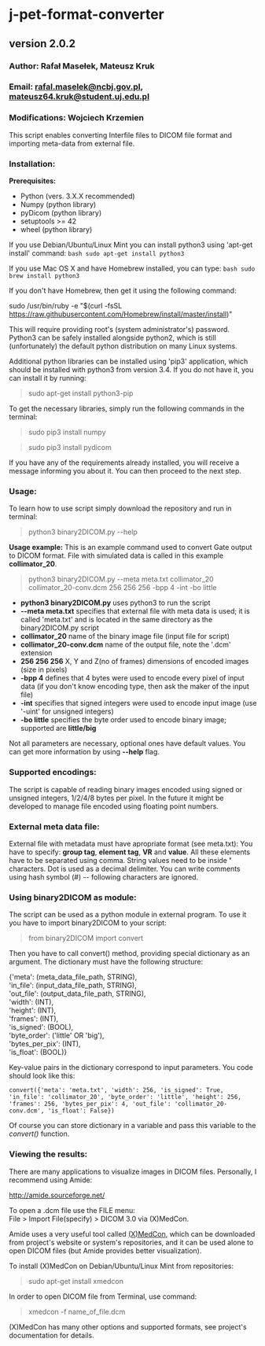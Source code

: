 # j-pet-format-converter
## version 2.0.2
### Author: Rafał Masełek, Mateusz Kruk
### Email: rafal.maselek@ncbj.gov.pl, mateusz64.kruk@student.uj.edu.pl
### Modifications: Wojciech Krzemien 

This script enables converting Interfile files to DICOM file format and importing meta-data from external file.

### Installation:
**Prerequisites:**
+ Python (vers. 3.X.X recommended)
+ Numpy  (python library)
+ pyDicom (python library)
+ setuptools >= 42
+ wheel (python library)

If you use Debian/Ubuntu/Linux Mint you can install python3 using 'apt-get install' command:
```bash sudo apt-get install python3 ```

If you use Mac OS X and have Homebrew installed, you can type:
```bash sudo brew install python3 ```

If you don't have Homebrew, then get it using the following command:

sudo /usr/bin/ruby -e "$(curl -fsSL https://raw.githubusercontent.com/Homebrew/install/master/install)"

This will require providing root's (system administrator's) password. Python3 can be safely installed alongside python2, which is still (unfortunately) the default
python distribution on many Linux systems.

Additional python libraries can be installed using 'pip3' application, which should be installed with python3 from version 3.4.
If you do not have it, you can install it by running:
>sudo apt-get install python3-pip 

To get the necessary libraries, simply run the following commands in the terminal:
>sudo pip3 install numpy

>sudo pip3 install pydicom

If you have any of the requirements already installed, you will receive a message informing you about it. You can then proceed to the next step.

### Usage:
To learn how to use script simply download the repository and run in terminal:
>python3 binary2DICOM.py --help

**Usage example:**
This is an example command used to convert Gate output to DICOM format.
File with simulated data is called in this example **collimator_20**.
>python3 binary2DICOM.py --meta meta.txt collimator_20 collimator_20-conv.dcm 256 256 256 -bpp 4 -int -bo little
+ **python3 binary2DICOM.py** uses python3 to run the script
+ **--meta meta.txt** specifies that external file with meta data is used; it is called 'meta.txt' and is located in the same directory as the binary2DICOM.py script
+ **collimator_20** name of the binary image file (input file for script)
+ **collimator_20-conv.dcm** name of the output file, note the '.dcm' extension
+ **256 256 256** X, Y and Z(no of frames) dimensions of encoded images (size in pixels)
+ **-bpp 4** defines that 4 bytes were used to encode every pixel of input data (if you don't know encoding type, then ask the maker of the input file)
+ **-int** specifies that signed integers were used to encode input image (use '-uint' for unsigned integers)
+ **-bo little** specifies the byte order used to encode binary image; supported are **little/big**

Not all parameters are necessary, optional ones have default values. You can get more information by using **--help** flag.

### Supported encodings:
The script is capable of reading binary images encoded using signed or unsigned integers, 1/2/4/8 bytes per pixel.
In the future it might be developed to manage file encoded using floating point numbers.

### External meta data file:
External file with metadata must have apropriate format (see meta.txt):
You have to specify: **group tag**, **element tag**, **VR** and **value**.
All these elements have to be separated using comma.
String values need to be inside **'** characters.
Dot is used as a decimal delimiter.
You can write comments using hash symbol (#) -- following characters are ignored.

### Using binary2DICOM as module:
The script can be used as a python module in external program. To use it you have to import binary2DICOM to your script:
>from binary2DICOM import convert

Then you have to call convert() method, providing special dictionary as an argument.
The dictionary must have the following structure:


{'meta': (meta_data_file_path, STRING),\
'in_file': (input_data_file_path, STRING),\
'out_file': (output_data_file_path, STRING),\
'width': (INT),\
'height': (INT),\
'frames': (INT),\
'is_signed': (BOOL),\
'byte_order': ('little' OR 'big'),\
'bytes_per_pix': (INT),\
'is_float': (BOOL)}
    
Key-value pairs in the dictionary correspond to input parameters.
You code should look like this:

```convert({'meta': 'meta.txt', 'width': 256, 'is_signed': True, 'in_file': 'collimator_20', 'byte_order': 'little', 'height': 256, 'frames': 256, 'bytes_per_pix': 4, 'out_file': 'collimator_20-conv.dcm', 'is_float': False})```

Of course you can store dictionary in a variable and pass this variable to the *convert()* function.
### Viewing the results:
There are many applications to visualize images in DICOM files. Personally, I recommend using Amide:

http://amide.sourceforge.net/

To open a .dcm file use the FILE menu:\
File > Import File(specify) > DICOM 3.0 via (X)MedCon.

Amide uses a very useful tool called [(X)MedCon](http://xmedcon.sourceforge.net/),
which can be downloaded from project's website or system's repositories, and it can be used alone to open DICOM files
(but Amide provides better visualization).

To install (X)MedCon on Debian/Ubuntu/Linux Mint from repositories:
>sudo apt-get install xmedcon

In order to open DICOM file from Terminal, use command:
>xmedcon -f name_of_file.dcm

(X)MedCon has many other options and supported formats, see project's documentation for 
details.

